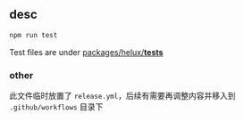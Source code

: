 ## desc

```bash
npm run test
```

Test files are under [packages/helux/**tests**](../packages/helux/__tests__)

### other

此文件临时放置了 `release.yml`，后续有需要再调整内容并移入到 `.github/workflows` 目录下

